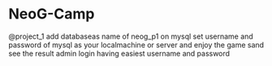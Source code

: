 # NeoG-Camp
@project_1
add databaseas name of neog_p1 on mysql
set username and password of mysql as your localmachine or server
and enjoy the game sand see the result 
admin login having  easiest username and password
